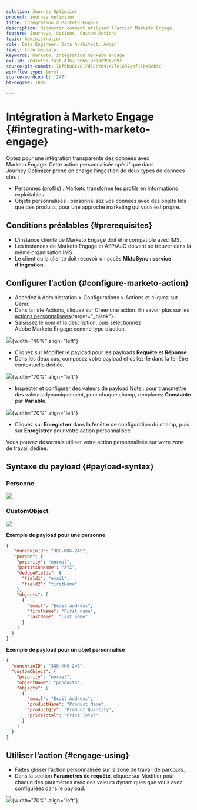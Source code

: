 ```yaml
---
solution: Journey Optimizer
product: journey optimizer
title: Intégration à Marketo Engage
description: Découvrir comment utiliser l’action Marketo Engage
feature: Journeys, Actions, Custom Actions
topic: Administration
role: Data Engineer, Data Architect, Admin
level: Intermediate
keywords: marketo, intégration marketo engage
exl-id: 70d1ef5a-743b-4362-bb65-93a8c996209f
source-git-commit: 7bfbb88c2817d18b7897a7fe1657ebf11be6eb58
workflow-type: tm+mt
source-wordcount: '247'
ht-degree: 100%

---
```


# Intégration à Marketo Engage {#integrating-with-marketo-engage}

Optez pour une intégration transparente des données avec Marketo Engage. Cette action personnalisée spécifique dans Journey Optimizer prend en charge l’ingestion de deux types de données clés :

* Personnes (profils) : Marketo transforme les profils en informations exploitables.
* Objets personnalisés : personnalisez vos données avec des objets tels que des produits, pour une approche marketing qui vous est propre.

## Conditions préalables {#prerequisites}

* L’instance cliente de Marketo Engage doit être compatible avec IMS.
* Les instances de Marketo Engage et AEP/AJO doivent se trouver dans la même organisation IMS.
* Le client ou la cliente doit recevoir un accès **MktoSync : service d’ingestion**.

## Configurer l’action {#configure-marketo-action}

* Accédez à Administration > Configurations > Actions et cliquez sur Gérer.
* Dans la liste Actions, cliquez sur Créer une action. En savoir plus sur les [actions personnalisées](../building-journeys/using-custom-actions.md){target="_blank"}.
* Saisissez le nom et la description, puis sélectionnez Adobe Marketo Engage comme type d’action.

![](assets/engage-customaction-creation.png){width="40%" align="left"}

* Cliquez sur Modifier le payload pour les payloads **Requête** et **Réponse**.
* Dans les deux cas, composez votre payload et collez-le dans la fenêtre contextuelle dédiée.

![](assets/engage-customaction-payload.png){width="70%" align="left"}

* Inspecter et configurer des valeurs de payload
Note : pour transmettre des valeurs dynamiquement, pour chaque champ, remplacez **Constante** par **Variable**.

![](assets/engage-customaction-payload-fields.png){width="70%" align="left"}

* Cliquez sur **Enregistrer** dans la fenêtre de configuration du champ, puis sur **Enregistrer** pour votre action personnalisée.

Vous pouvez désormais utiliser votre action personnalisée sur votre zone de travail dédiée.


## Syntaxe du payload {#payload-syntax}

### Personne

![](assets/payload-person.png)

### CustomObject

![](assets/payload-customobject.png)


**Exemple de payload pour une personne**

```json
{
   "munchkinID": "388-KKG-245",  
   "person": {
    "priority": "normal",
    "partitionName": "XYZ",
    "dedupeFields": {
      "field1": "email",
      "field2": "firstName"
    },
    "objects": [
      {
        "email": "Email address",
        "firstName": "First name",
        "lastName": "Last name"
      }
    ]
  }
}
```

**Exemple de payload pour un objet personnalisé**

```json
{
  "munchkinID": "388-KKG-245", 
  "customObject": {
    "priority": "normal",
    "objectName": "products",
    "objects": [
      {
        "email": "Email Address",
        "productName": "Product Name",
        "productQty": "Product Quantity",
        "priceTotal": "Price Total"
      }
    ]
  }
}
```


## Utiliser l’action {#engage-using}

* Faites glisser l’action personnalisée sur la zone de travail de parcours.
* Dans la section **Paramètres de requête**, cliquez sur Modifier pour chacun des paramètres avec des valeurs dynamiques que vous avez configurées dans le payload.

![](assets/engage-use-canvas.png){width="70%" align="left"}
